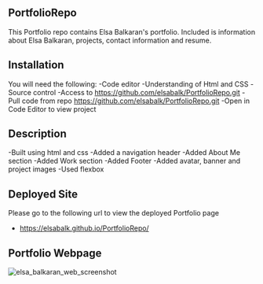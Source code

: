 ## PortfolioRepo

This Portfolio repo contains Elsa Balkaran's portfolio. Included is information about Elsa Balkaran, projects, contact information and resume.


## Installation

You will need the following:
-Code editor
-Understanding of Html and CSS
-Source control
-Access to https://github.com/elsabalk/PortfolioRepo.git
-Pull code from repo https://github.com/elsabalk/PortfolioRepo.git
-Open in Code Editor to view project

## Description 

-Built using html and css
-Added a navigation header
-Added About Me section
-Added Work section
-Added Footer
-Added avatar, banner and project images
-Used flexbox

## Deployed Site
Please go to the following url to view the deployed Portfolio page
- https://elsabalk.github.io/PortfolioRepo/

## Portfolio Webpage
![elsa_balkaran_web_screenshot](https://user-images.githubusercontent.com/85199825/123527323-162d9a00-d6a4-11eb-90af-0f68c6f7047f.jpeg)

